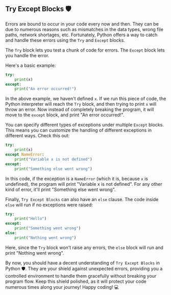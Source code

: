 ## Try Except Blocks 🛡️

Errors are bound to occur in your code every now and then. They can be due to numerous reasons such as mismatches in the data types, wrong file paths, network shortages, etc. Fortunately, Python offers a way to catch and handle these errors using the `Try` and `Except` blocks. 

The `Try` block lets you test a chunk of code for errors. The `Except` block lets you handle the error.

Here's a basic example:

```python
try:
    print(x)
except:
    print("An error occurred!")
```

In the above example, we haven't defined `x`. If we run this piece of code, the Python interpreter will reach the `Try` block, and then trying to print `x` will throw an error. Now instead of completely breaking the program, it will move to the `except` block, and print "An error occurred!".

You can specify different types of exceptions under multiple `Except` blocks. This means you can customize the handling of different exceptions in different ways. Check this out:

```python
try:
    print(x)
except NameError:
    print("Variable x is not defined")
except:
    print("Something else went wrong")
```
In this code, if the exception is a `NameError` (which it is, because `x` is undefined), the program will print "Variable x is not defined". For any other kind of error, it'll print "Something else went wrong".

Finally, `Try Except Blocks` can also have an `else` clause. The code inside `else` will run if no exceptions were raised:
```python
try:
    print("Hello")
except:
    print("Something went wrong")
else:
    print("Nothing went wrong")
```
Here, since the `Try` block won't raise any errors, the `else` block will run and print "Nothing went wrong".

By now, you should have a decent understanding of `Try Except Blocks` in Python 🛡️. They are your shield against unexpected errors, providing you a controlled environment to handle them gracefully without breaking your program flow. Keep this shield polished, as it will protect your code numerous times along your journey! Happy coding! 💻